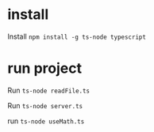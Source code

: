 # install
Install `npm install -g ts-node typescript`

# run project
Run `ts-node readFile.ts`

Run `ts-node server.ts`

run `ts-node useMath.ts`

